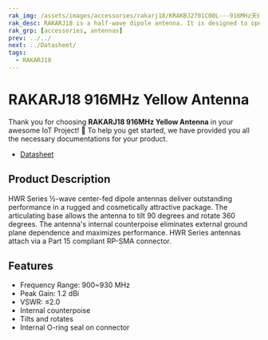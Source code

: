 ```yaml
---
rak_img: /assets/images/accessories/rakarj18/KRAKBJ2701C00L---916MHz天线_4.png
rak_desc: RAKARJ18 is a half-wave dipole antenna. It is designed to operate from 900MHz~930MHz and a center frequency of 916MHz with a VSWR ≤2.0 and a maximum gain of 1.2dBi. It can be tilted up to 90° and be rotated at 360°.
rak_grp: [accessories, antennas]
prev: ../../
next: ../Datasheet/
tags: 
  - RAKARJ18
---
```


# RAKARJ18 916MHz Yellow Antenna

Thank you for choosing **RAKARJ18 916MHz Yellow Antenna** in your awesome IoT Project! 🎉 To help you get started, we have provided you all the necessary documentations for your product.

* [Datasheet](../Datasheet/)

## Product Description

HWR Series ½-wave center-fed dipole antennas deliver outstanding performance in a rugged and cosmetically attractive package. The articulating base allows the antenna to tilt 90 degrees and rotate 360 degrees. The antenna's internal counterpoise eliminates external ground plane dependence and maximizes performance. HWR Series antennas attach via a Part 15 compliant RP-SMA connector.

## Features

- Frequency Range: 900~930&nbsp;MHz
- Peak Gain: 1.2&nbsp;dBi
- VSWR: ≤2.0
- Internal counterpoise
- Tilts and rotates
- Internal O-ring seal on connector


